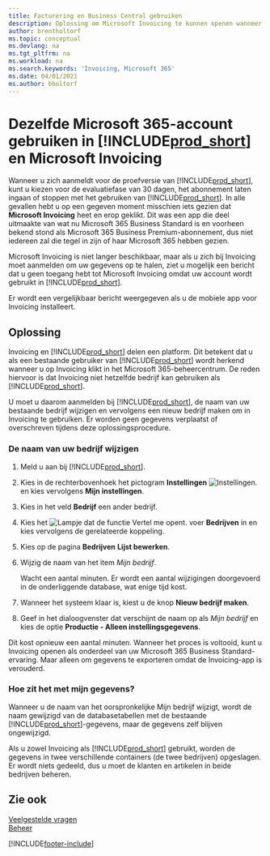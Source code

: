 ```yaml
---
title: Facturering en Business Central gebruiken
description: Oplossing om Microsoft Invoicing te kunnen openen wanneer u zich hebt aangemeld voor Dynamics 365 Business Central.
author: brentholtorf
ms.topic: conceptual
ms.devlang: na
ms.tgt_pltfrm: na
ms.workload: na
ms.search.keywords: 'Invoicing, Microsoft 365'
ms.date: 04/01/2021
ms.author: bholtorf
---
```

# Dezelfde Microsoft 365-account gebruiken in [!INCLUDE[prod_short](includes/prod_long.md)] en Microsoft Invoicing
Wanneer u zich aanmeldt voor de proefversie van [!INCLUDE[prod_short](includes/prod_short.md)], kunt u kiezen voor de evaluatiefase van 30 dagen, het abonnement laten ingaan of stoppen met het gebruiken van [!INCLUDE[prod_short](includes/prod_short.md)]. In alle gevallen hebt u op een gegeven moment misschien iets gezien dat **Microsoft Invoicing** heet en erop geklikt. Dit was een app die deel uitmaakte van wat nu Microsoft 365 Business Standard is en voorheen bekend stond als Microsoft 365 Business Premium-abonnement, dus niet iedereen zal die tegel in zijn of haar Microsoft 365 hebben gezien.  

Microsoft Invoicing is niet langer beschikbaar, maar als u zich bij Invoicing moet aanmelden om uw gegevens op te halen, ziet u mogelijk een bericht dat u geen toegang hebt tot Microsoft Invoicing omdat uw account wordt gebruikt in [!INCLUDE[prod_short](includes/prod_short.md)].  

Er wordt een vergelijkbaar bericht weergegeven als u de mobiele app voor Invoicing installeert.  

## Oplossing
Invoicing en [!INCLUDE[prod_short](includes/prod_short.md)] delen een platform. Dit betekent dat u als een bestaande gebruiker van [!INCLUDE[prod_short](includes/prod_short.md)] wordt herkend wanneer u op Invoicing klikt in het Microsoft 365-beheercentrum. De reden hiervoor is dat Invoicing niet hetzelfde bedrijf kan gebruiken als [!INCLUDE[prod_short](includes/prod_short.md)].  

U moet u daarom aanmelden bij [!INCLUDE[prod_short](includes/prod_short.md)], de naam van uw bestaande bedrijf wijzigen en vervolgens een nieuw bedrijf maken om in Invoicing te gebruiken. Er worden geen gegevens verplaatst of overschreven tijdens deze oplossingsprocedure.

### De naam van uw bedrijf wijzigen
1. Meld u aan bij [!INCLUDE[prod_short](includes/prod_short.md)].
2. Kies in de rechterbovenhoek het pictogram **Instellingen** ![Instellingen.](media/ui-experience/settings_icon_small.png "Pictogram Instellingen voor rolcentrum") en kies vervolgens **Mijn instellingen**.
3. Kies in het veld **Bedrijf** een ander bedrijf.
4. Kies het ![Lampje dat de functie Vertel me opent.](media/ui-search/search_small.png "Vertel me wat u wilt doen") voer **Bedrijven** in en kies vervolgens de gerelateerde koppeling.  
5. Kies op de pagina **Bedrijven** **Lijst bewerken**.  
6. Wijzig de naam van het item *Mijn bedrijf*.  

    Wacht een aantal minuten. Er wordt een aantal wijzigingen doorgevoerd in de onderliggende database, wat enige tijd kost.
7.  Wanneer het systeem klaar is, kiest u de knop **Nieuw bedrijf maken**.  
8.  Geef in het dialoogvenster dat verschijnt de naam op als *Mijn bedrijf* en kies de optie **Productie - Alleen instellingsgegevens**.  

Dit kost opnieuw een aantal minuten. Wanneer het proces is voltooid, kunt u Invoicing openen als onderdeel van uw Microsoft 365 Business Standard-ervaring. Maar alleen om gegevens te exporteren omdat de Invoicing-app is verouderd.  

### Hoe zit het met mijn gegevens?
Wanneer u de naam van het oorspronkelijke Mijn bedrijf wijzigt, wordt de naam gewijzigd van de databasetabellen met de bestaande [!INCLUDE[prod_short](includes/prod_short.md)]-gegevens, maar de gegevens zelf blijven ongewijzigd.  

Als u zowel Invoicing als [!INCLUDE[prod_short](includes/prod_short.md)] gebruikt, worden de gegevens in twee verschillende containers (de twee bedrijven) opgeslagen. Er wordt niets gedeeld, dus u moet de klanten en artikelen in beide bedrijven beheren.  

## Zie ook
[Veelgestelde vragen](across-faq.yml)  
[Beheer](admin-setup-and-administration.md)  


[!INCLUDE[footer-include](includes/footer-banner.md)]